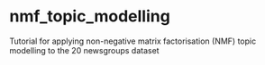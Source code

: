 # nmf_topic_modelling
Tutorial for applying non-negative matrix factorisation (NMF) topic modelling to the 20 newsgroups dataset
